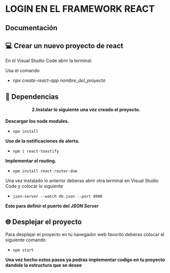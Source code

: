 # LOGIN EN EL FRAMEWORK REACT

## Documentación 

## 💻 Crear un nuevo proyecto de react
En el Visual Studio Code abrir la terminal 

Usa el comando 
- *npx create-react-app nombre_del_proyecto*

## 🧩 Dependencias
<h4 align="center"> 2.Instalar lo siguiente una vez creado el proyecto.</h4>

**Descargar los node modules.**

- ```npm install```
  
**Uso de la notificaciones de alerta.**
- ```npm i react-toastify```
  
**Implementar el routing.**
- ```npm install react-router-dom```


Una vez instalado lo anterior deberas abrir otra terminal en Visual Studio Code y colocar lo siguiente

- ```json-server --watch db.json --port 8000```

**Esto para definir el puerto del *JSON Server***


## 🌐 Desplejar el proyecto
Para desplejar el proyecto en tu navegador web favorito deberas colocar el siguiente comando
- ```npm start```



**Una vez hecho estos pasos ya podras implementar codigo en tu proyecto dandole la estructura que se desee**




